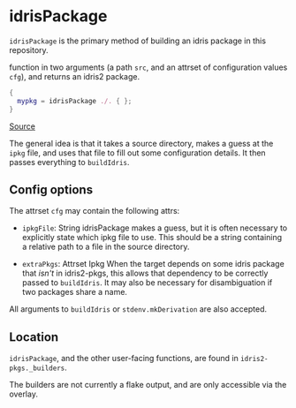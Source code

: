 # idrisPackage

`idrisPackage` is the primary method of building an idris package in this repository.

function in two arguments (a path `src`, and an attrset of configuration values `cfg`), and returns an
idris2 package.

```nix
{
  mypkg = idrisPackage ./. { };
}
```

[Source](../utils/buildRepo.nix)

The general idea is that it takes a source directory, makes a guess at the `ipkg` file, and uses
that file to fill out some configuration details. It then passes everything to `buildIdris`.

## Config options

The attrset `cfg` may contain the following attrs:

- `ipkgFile`: String
  idrisPackage makes a guess, but it is often necessary to explicitly state which ipkg file to use.
  This should be a string containing a relative path to a file in the source directory.

- `extraPkgs`: Attrset Ipkg
  When the target depends on some idris package that *isn't* in idris2-pkgs, this allows that
  dependency to be correctly passed to `buildIdris`. It may also be necessary for disambiguation
  if two packages share a name.

All arguments to `buildIdris` or `stdenv.mkDerivation` are also accepted.

## Location

`idrisPackage`, and the other user-facing functions, are found in `idris2-pkgs._builders`.

The builders are not currently a flake output, and are only accessible via the overlay.
